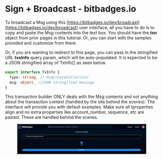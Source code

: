 # Sign + Broadcast - bitbadges.io

To broadcast a Msg using this [https://bitbadges.io/dev/broadcast](https://bitbadges.io/dev/broadcast)  user interface, all you have to do is to copy and paste the Msg contents into the text box. You should have the **txn** object from prior pages in this tutorial. Or, you can start with the samples provided and customize from there.

Or, if you are wanting to redirect to this page, you can pass in the stringified URL **txsInfo** query param, which will be auto-populated.  It is expected to be a JSON stringified array of TxInfo\[] as seen below.

```typescript
export interface TxInfo {
  type: string, //'MsgCreateCollection'
  msg: object, //JSON stringified message
}
```

This transaction builder ONLY deals with the Msg contents and not anything about the transaction context (handled by the site behind the scenes). The interface will provide you with default examples. Make sure all tproperties align and no extra properties like account\_number, sequence, etc are pasted. These are handled behind the scenes.

<figure><img src="../../.gitbook/assets/image (6).png" alt=""><figcaption></figcaption></figure>
